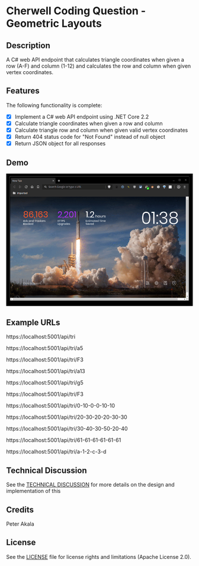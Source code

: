 # Cherwell Coding Question - Geometric Layouts

## Description

A C# web API endpoint that calculates triangle coordinates when given a row (A-F) and column (1-12) and calculates the row and column when given vertex coordinates.

## Features

The following functionality is complete:

* [x] Implement a C# web API endpoint using .NET Core 2.2
* [x] Calculate triangle coordinates when given a row and column
* [x] Calculate triangle row and column when given valid vertex coordinates
* [x] Return 404 status code for "Not Found" instead of null object
* [x] Return JSON object for all responses

## Demo

<img src='cherwell2020.gif' title='Geometric Layouts animated demo' width='' alt='Geometric Layouts demo' />

## Example URLs

https://localhost:5001/api/tri

https://localhost:5001/api/tri/a5

https://localhost:5001/api/tri/F3

https://localhost:5001/api/tri/a13

https://localhost:5001/api/tri/g5

https://localhost:5001/api/tri/F3

https://localhost:5001/api/tri/0-10-0-0-10-10

https://localhost:5001/api/tri/20-30-20-20-30-30

https://localhost:5001/api/tri/30-40-30-50-20-40

https://localhost:5001/api/tri/61-61-61-61-61-61

https://localhost:5001/api/tri/a-1-2-c-3-d

## Technical Discussion

See the [TECHNICAL DISCUSSION](TECHNICAL_DISCUSSION.md) for more details on the design and implementation of this

## Credits

Peter Akala

## License

See the [LICENSE](LICENSE.md) file for license rights and limitations (Apache License 2.0).
